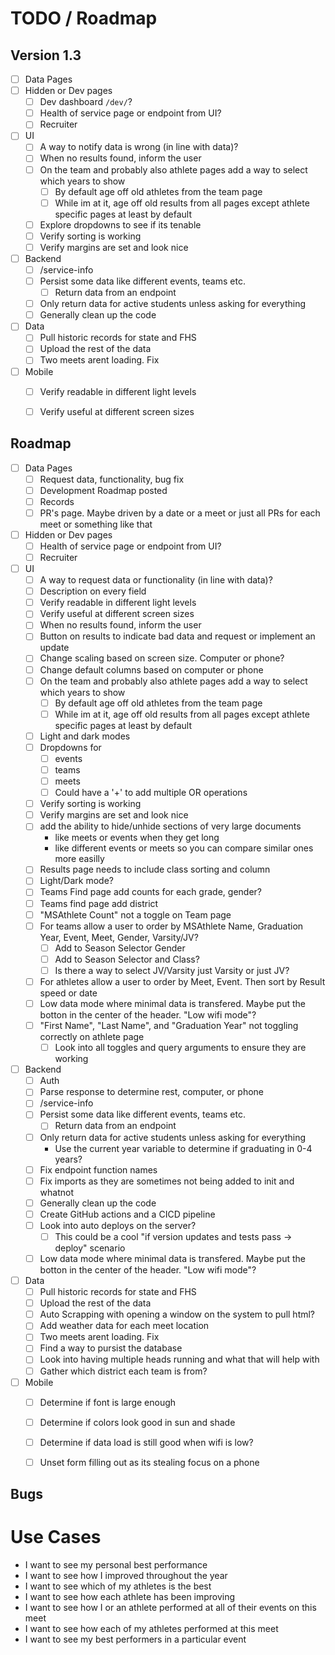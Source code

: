 # TODO / Roadmap

## Version 1.3
- [ ] Data Pages
- [ ] Hidden or Dev pages
    - [ ] Dev dashboard `/dev/`?
    - [ ] Health of service page or endpoint from UI?
    - [ ] Recruiter
- [ ] UI
    - [ ] A way to notify data is wrong (in line with data)?
    - [ ] When no results found, inform the user
    - [ ] On the team and probably also athlete pages add a way to select which years to show
        - [ ] By default age off old athletes from the team page
        - [ ] While im at it, age off old results from all pages except athlete specific pages at least by default
    - [ ] Explore dropdowns to see if its tenable 
    - [ ] Verify sorting is working
    - [ ] Verify margins are set and look nice
- [ ] Backend
    - [ ] /service-info
    - [ ] Persist some data like different events, teams etc.
        - [ ] Return data from an endpoint
    - [ ] Only return data for active students unless asking for everything
    - [ ] Generally clean up the code
- [ ] Data
    - [ ] Pull historic records for state and FHS
    - [ ] Upload the rest of the data
    - [ ] Two meets arent loading. Fix
- [ ] Mobile
    - [ ] Verify readable in different light levels
    - [ ] Verify useful at different screen sizes


## Roadmap

- [ ] Data Pages
    - [ ] Request data, functionality, bug fix
    - [ ] Development Roadmap posted
    - [ ] Records
    - [ ] PR's page. Maybe driven by a date or a meet or just all PRs for each meet or something like that
- [ ] Hidden or Dev pages
    - [ ] Health of service page or endpoint from UI?
    - [ ] Recruiter
- [ ] UI
    - [ ] A way to request data or functionality (in line with data)?
    - [ ] Description on every field
    - [ ] Verify readable in different light levels
    - [ ] Verify useful at different screen sizes
    - [ ] When no results found, inform the user
    - [ ] Button on results to indicate bad data and request or implement an update
    - [ ] Change scaling based on screen size. Computer or phone?
    - [ ] Change default columns based on computer or phone
    - [ ] On the team and probably also athlete pages add a way to select which years to show
        - [ ] By default age off old athletes from the team page
        - [ ] While im at it, age off old results from all pages except athlete specific pages at least by default
    - [ ] Light and dark modes
    - [ ] Dropdowns for
        - [ ] events
        - [ ] teams
        - [ ] meets
        - [ ] Could have a '+' to add multiple OR operations
    - [ ] Verify sorting is working
    - [ ] Verify margins are set and look nice
    - [ ] add the ability to hide/unhide sections of very large documents 
        - like meets or events when they get long
        - like different events or meets so you can compare similar ones more easilly
    - [ ] Results page needs to include class sorting and column
    - [ ] Light/Dark mode?
    - [ ] Teams Find page add counts for each grade, gender?
    - [ ] Teams find page add district
    - [ ] "MSAthlete Count" not a toggle on Team page
    - [ ] For teams allow a user to order by MSAthlete Name, Graduation Year, Event, Meet, Gender, Varsity/JV?
        - [ ] Add to Season Selector Gender
        - [ ] Add to Season Selector and Class?
        - [ ] Is there a way to select JV/Varsity just Varsity or just JV?
    - [ ] For athletes allow a user to order by Meet, Event. Then sort by Result speed or date
    - [ ] Low data mode where minimal data is transfered. Maybe put the botton in the center of the header. "Low wifi mode"?
    - [ ] "First Name", "Last Name", and "Graduation Year" not toggling correctly on athlete page
        - [ ] Look into all toggles and query arguments to ensure they are working
- [ ] Backend
    - [ ] Auth
    - [ ] Parse response to determine rest, computer, or phone
    - [ ] /service-info
    - [ ] Persist some data like different events, teams etc.
        - [ ] Return data from an endpoint
    - [ ] Only return data for active students unless asking for everything
        - Use the current year variable to determine if graduating in 0-4 years?
    - [ ] Fix endpoint function names
    - [ ] Fix imports as they are sometimes not being added to init and whatnot
    - [ ] Generally clean up the code
    - [ ] Create GitHub actions and a CICD pipeline
    - [ ] Look into auto deploys on the server?
        - [ ] This could be a cool "if version updates and tests pass -> deploy" scenario
    - [ ] Low data mode where minimal data is transfered. Maybe put the botton in the center of the header. "Low wifi mode"?
- [ ] Data
    - [ ] Pull historic records for state and FHS
    - [ ] Upload the rest of the data
    - [ ] Auto Scrapping with opening a window on the system to pull html?
    - [ ] Add weather data for each meet location
    - [ ] Two meets arent loading. Fix
    - [ ] Find a way to pursist the database
    - [ ] Look into having multiple heads running and what that will help with
    - [ ] Gather which district each team is from?
- [ ] Mobile
    - [ ] Determine if font is large enough
    - [ ] Determine if colors look good in sun and shade
    - [ ] Determine if data load is still good when wifi is low?
    - [ ] Unset form filling out as its stealing focus on a phone


## Bugs



# Use Cases
- I want to see my personal best performance
- I want to see how I improved throughout the year
- I want to see which of my athletes is the best
- I want to see how each athlete has been improving
- I want to see how I or an athlete performed at all of their events on this meet
- I want to see how each of my athletes performed at this meet
- I want to see my best performers in a particular event

